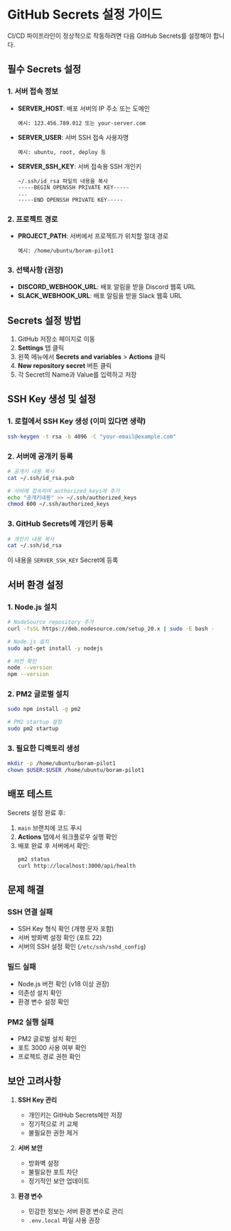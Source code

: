 # GitHub Secrets 설정 가이드

CI/CD 파이프라인이 정상적으로 작동하려면 다음 GitHub Secrets를 설정해야 합니다.

## 필수 Secrets 설정

### 1. 서버 접속 정보
- **SERVER_HOST**: 배포 서버의 IP 주소 또는 도메인
  ```
  예시: 123.456.789.012 또는 your-server.com
  ```

- **SERVER_USER**: 서버 SSH 접속 사용자명
  ```
  예시: ubuntu, root, deploy 등
  ```

- **SERVER_SSH_KEY**: 서버 접속용 SSH 개인키
  ```
  ~/.ssh/id_rsa 파일의 내용을 복사
  -----BEGIN OPENSSH PRIVATE KEY-----
  ...
  -----END OPENSSH PRIVATE KEY-----
  ```

### 2. 프로젝트 경로
- **PROJECT_PATH**: 서버에서 프로젝트가 위치할 절대 경로
  ```
  예시: /home/ubuntu/boram-pilot1
  ```

### 3. 선택사항 (권장)
- **DISCORD_WEBHOOK_URL**: 배포 알림을 받을 Discord 웹훅 URL
- **SLACK_WEBHOOK_URL**: 배포 알림을 받을 Slack 웹훅 URL

## Secrets 설정 방법

1. GitHub 저장소 페이지로 이동
2. **Settings** 탭 클릭
3. 왼쪽 메뉴에서 **Secrets and variables** > **Actions** 클릭
4. **New repository secret** 버튼 클릭
5. 각 Secret의 Name과 Value를 입력하고 저장

## SSH Key 생성 및 설정

### 1. 로컬에서 SSH Key 생성 (이미 있다면 생략)
```bash
ssh-keygen -t rsa -b 4096 -C "your-email@example.com"
```

### 2. 서버에 공개키 등록
```bash
# 공개키 내용 복사
cat ~/.ssh/id_rsa.pub

# 서버에 접속하여 authorized_keys에 추가
echo "공개키내용" >> ~/.ssh/authorized_keys
chmod 600 ~/.ssh/authorized_keys
```

### 3. GitHub Secrets에 개인키 등록
```bash
# 개인키 내용 복사
cat ~/.ssh/id_rsa
```
이 내용을 `SERVER_SSH_KEY` Secret에 등록

## 서버 환경 설정

### 1. Node.js 설치
```bash
# NodeSource repository 추가
curl -fsSL https://deb.nodesource.com/setup_20.x | sudo -E bash -

# Node.js 설치
sudo apt-get install -y nodejs

# 버전 확인
node --version
npm --version
```

### 2. PM2 글로벌 설치
```bash
sudo npm install -g pm2

# PM2 startup 설정
sudo pm2 startup
```

### 3. 필요한 디렉토리 생성
```bash
mkdir -p /home/ubuntu/boram-pilot1
chown $USER:$USER /home/ubuntu/boram-pilot1
```

## 배포 테스트

Secrets 설정 완료 후:

1. `main` 브랜치에 코드 푸시
2. **Actions** 탭에서 워크플로우 실행 확인
3. 배포 완료 후 서버에서 확인:
   ```bash
   pm2 status
   curl http://localhost:3000/api/health
   ```

## 문제 해결

### SSH 연결 실패
- SSH Key 형식 확인 (개행 문자 포함)
- 서버 방화벽 설정 확인 (포트 22)
- 서버의 SSH 설정 확인 (`/etc/ssh/sshd_config`)

### 빌드 실패
- Node.js 버전 확인 (v18 이상 권장)
- 의존성 설치 확인
- 환경 변수 설정 확인

### PM2 실행 실패
- PM2 글로벌 설치 확인
- 포트 3000 사용 여부 확인
- 프로젝트 경로 권한 확인

## 보안 고려사항

1. **SSH Key 관리**
   - 개인키는 GitHub Secrets에만 저장
   - 정기적으로 키 교체
   - 불필요한 권한 제거

2. **서버 보안**
   - 방화벽 설정
   - 불필요한 포트 차단
   - 정기적인 보안 업데이트

3. **환경 변수**
   - 민감한 정보는 서버 환경 변수로 관리
   - `.env.local` 파일 사용 권장
